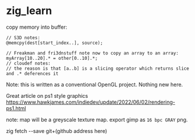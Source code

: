 # zig_learn
 
copy memory into buffer:

```zig
// S3D notes:
@memcpy(dest[start_index..], source);
```

```zig
// Freakman and fri3dnstuff note now to copy an array to an array:
myArray[10..20].* = other[0..10].*;
// cloudef notes:
// the reason is that [a..b] is a slicing operator which returns slice and .* deferences it
```

Note: this is written as a conventional OpenGL project. Nothing new here.

Great article on ps1 style graphics
https://www.hawkjames.com/indiedev/update/2022/06/02/rendering-ps1.html

note:
map will be a greyscale texture map.
export gimp as ``16 bpc GRAY`` png.


zig fetch --save git+(github address here)
